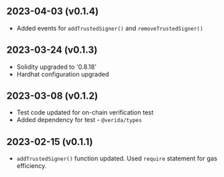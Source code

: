 2023-04-03 (v0.1.4)
-------------------
- Added events for `addTrustedSigner()` and `removeTrustedSigner()`

2023-03-24 (v0.1.3)
-------------------
- Solidity upgraded to '0.8.18'
- Hardhat configuration upgraded

2023-03-08 (v0.1.2)
-------------------
- Test code updated for on-chain verification test
- Added dependency for test - `@verida/types`


2023-02-15 (v0.1.1)
-------------------
- `addTrustedSigner()` function updated. Used `require` statement for gas efficiency.